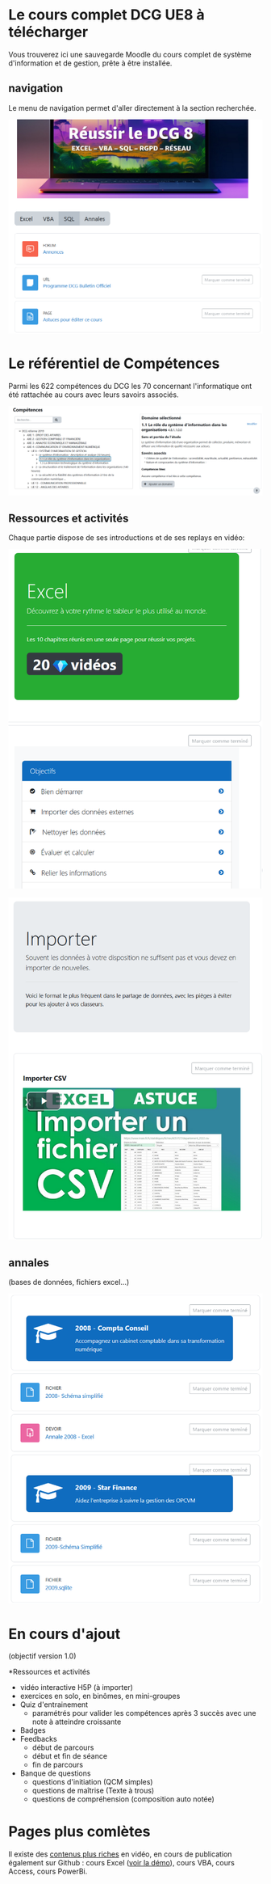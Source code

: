 # Le cours complet DCG UE8 à télécharger

Vous trouverez ici une sauvegarde Moodle du cours complet de système d'information et de gestion, prête à être installée.

## navigation

Le menu de navigation permet d'aller directement à la section recherchée.

![navigation du cours](./xtras/cc01.png)

# Le référentiel de Compétences

Parmi les 622 compétences du DCG les 70 concernant l'informatique ont été rattachée au cours avec leurs savoirs associés.

![navigation du cours](../referentiels/competences-moodle.png)

## Ressources et activités

Chaque partie dispose de ses introductions et de ses replays en vidéo:

![navigation du cours](./xtras/cc02.png)

![navigation du cours](./xtras/cc03.png)

## annales 

(bases de données, fichiers excel...)

![navigation du cours](./xtras/cc06.png)


# En cours d'ajout
(objectif version 1.0)

*Ressources et activités
  * vidéo interactive H5P (à importer)
  * exercices en solo, en binômes, en mini-groupes
* Quiz d'entrainement
  * paramétrés pour valider les compétences après 3 succès avec une note à atteindre croissante
* Badges
* Feedbacks
  * début de parcours
  * début et fin de séance
  * fin de parcours
* Banque de questions
  * questions d'initiation (QCM simples)
  * questions de maîtrise (Texte à trous)
  * questions de compréhension (composition auto notée)
  
# Pages plus comlètes

Il existe des [contenus plus riches](https://github.com/fxpar/Cours) en vidéo, en cours de publication également sur Github : cours Excel ([voir la démo](https://www.edu.ep2b.fr/course/view.php?id=6)), cours VBA, cours Access, cours PowerBi.